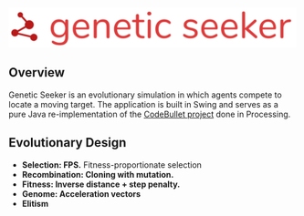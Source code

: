 ![logo](/logo.png)

## Overview

Genetic Seeker is an evolutionary simulation in which agents compete to locate a moving target. The application is built in Swing and serves as a pure Java re-implementation of the [CodeBullet project](https://github.com/Code-Bullet/Smart-Dots-Genetic-Algorithm-Tutorial/tree/master/BestTutorialEver) done in Processing.

## Evolutionary Design

- **Selection: FPS.** Fitness-proportionate selection
- **Recombination: Cloning with mutation.**
- **Fitness: Inverse distance + step penalty.**
- **Genome: Acceleration vectors**
- **Elitism**
